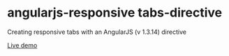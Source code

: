 # angularjs-responsive tabs-directive
Creating responsive tabs with an AngularJS (v 1.3.14) directive 

 [Live demo](http://leilap.github.io/angularjs-tabs-directive/ResponsiveTabsDirective/tabs.html)
